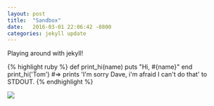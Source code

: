 ```yaml
---
layout: post
title:  "Sandbox"
date:   2016-03-01 22:06:42 -0800
categories: jekyll update
---
```


Playing around with jekyll!


{% highlight ruby %}
def print_hi(name)
  puts "Hi, #{name}"
end
print_hi('Tom')
#=> prints 'I'm sorry Dave, i'm afraid I can't do that' to STDOUT.
{% endhighlight %}


<img src="http://markandrewholmes.com/hal9000.jpg" />


